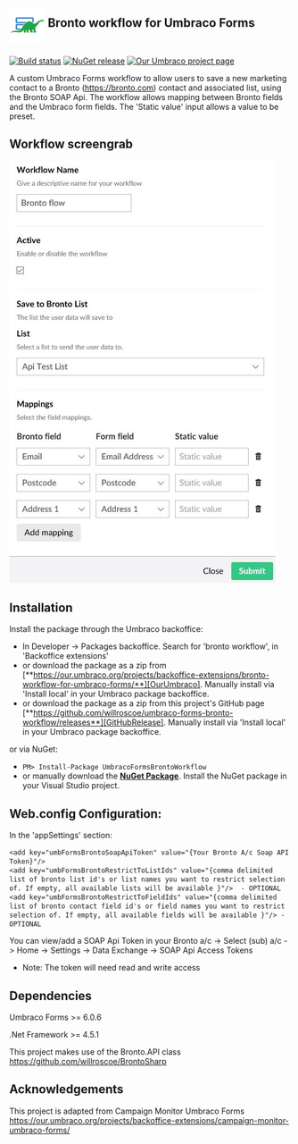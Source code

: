 ## <img height="64" src="assets/bronto-workflow_icon64.png " style="margin-bottom: 5px" align="middle" alt="Bronto workflow" title="Umbraco Phone Manager"> Bronto workflow for Umbraco Forms
[![Build status](https://ci.appveyor.com/api/projects/status/sbbekv4d73eghk2c?svg=true)](https://ci.appveyor.com/project/willroscoe/umbraco-forms-bronto-workflow)
[![NuGet release](https://img.shields.io/nuget/v/UmbracoFormsBrontoWorkflow.svg)](https://www.nuget.org/packages/UmbracoFormsBrontoWorkflow)
 [![Our Umbraco project page](https://img.shields.io/badge/our-umbraco-orange.svg)](https://our.umbraco.org/projects/backoffice-extensions/bronto-workflow-for-umbraco-forms/)

A custom Umbraco Forms workflow to allow users to save a new marketing contact to a Bronto (https://bronto.com) contact and associated list, using the Bronto SOAP Api. The workflow allows mapping between Bronto fields and the Umbraco form fields. The 'Static value' input allows a value to be preset.

## Workflow screengrab

![Bronto workflow](/assets/bronto_screengrab.jpg?raw=true "Bronto workflow")


## Installation

Install the package through the Umbraco backoffice:
- In Developer -> Packages backoffice. Search for 'bronto workflow', in 'Backoffice extensions'
- or download the package as a zip from [**https://our.umbraco.org/projects/backoffice-extensions/bronto-workflow-for-umbraco-forms/**][OurUmbraco]. Manually install via 'Install local' in your Umbraco package backoffice.
- or download the package as a zip from this project's GitHub page [**https://github.com/willroscoe/umbraco-forms-bronto-workflow/releases**][GitHubRelease]. Manually install via 'Install local' in your Umbraco package backoffice.

or via NuGet:
- ```PM> Install-Package UmbracoFormsBrontoWorkflow```
- or manually download the [**NuGet Package**][NuGetPackage]. Install the NuGet package in your Visual Studio project.

[NuGetPackage]: https://www.nuget.org/packages/UmbracoFormsBrontoWorkflow/
[OurUmbraco]: https://our.umbraco.org/projects/backoffice-extensions/bronto-workflow-for-umbraco-forms/
[GitHubRelease]: https://github.com/willroscoe/umbraco-forms-bronto-workflow/releases


## Web.config Configuration:

In the 'appSettings' section:
```
<add key="umbFormsBrontoSoapApiToken" value="{Your Bronto A/c Soap API Token}"/>
<add key="umbFormsBrontoRestrictToListIds" value="{comma delimited list of bronto list id's or list names you want to restrict selection of. If empty, all available lists will be available }"/>  - OPTIONAL
<add key="umbFormsBrontoRestrictToFieldIds" value="{comma delimited list of bronto contact field id's or field names you want to restrict selection of. If empty, all available fields will be available }"/> - OPTIONAL
```

You can view/add a SOAP Api Token in your Bronto a/c -> Select (sub) a/c -> Home -> Settings -> Data Exchange -> SOAP Api Access Tokens
 - Note: The token will need read and write access

## Dependencies
Umbraco Forms >= 6.0.6

.Net Framework >= 4.5.1

This project makes use of the Bronto.API class https://github.com/willroscoe/BrontoSharp  


## Acknowledgements

This project is adapted from Campaign Monitor Umbraco Forms https://our.umbraco.org/projects/backoffice-extensions/campaign-monitor-umbraco-forms/
